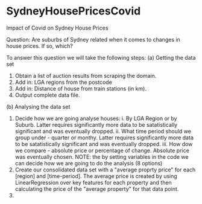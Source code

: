 # SydneyHousePricesCovid
Impact of Covid on Sydney House Prices

Question: Are suburbs of Sydney related when it comes to changes in house prices. If so, which?

To answer this question we will take the following steps:
(a) Getting the data set
1. Obtain a list of auction results from scraping the domain.
2. Add in: LGA regions from the postcode
3. Add in: Distance of house from train stations (in km).
4. Output complete data file.

(b) Analysing the data set
1. Decide how we are going analyse houses:
   i. By LGA Region or by Suburb. Latter requires significantly more data to be satatistically significant and was eventually dropped.
   ii. What time period should we group under - quarter or monthy. Latter requires significantly more data to be satatistically significant and was eventually dropped.
   iii. How dow we compare - absolute price or percentage of change. Absolute price was eventually chosen.
   NOTE: the by setting variables in the code we can decide how we are going to do the analysis (8 options)
2. Create our consolidated data set with a "average proprty price" for each [region] and [time-period]. The average price is created by using LinearRegression over key features for each property and then calculating the price of the "average property" for that data point.
3. 


